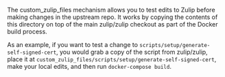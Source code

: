 The custom_zulip_files mechanism allows you to test edits to Zulip
before making changes in the upstream repo.  It works by copying the
contents of this directory on top of the main zulip/zulip checkout as
part of the Docker build process.

As an example, if you want to test a change to
`scripts/setup/generate-self-signed-cert`, you would grab a copy of
the script from zulip/zulip, place it at
`custom_zulip_files/scripts/setup/generate-self-signed-cert`, make
your local edits, and then run `docker-compose build`.
